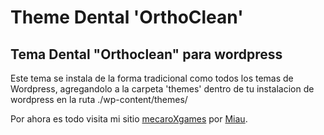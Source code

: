 # Theme Dental 'OrthoClean'

## Tema Dental "Orthoclean" para wordpress

Este tema se instala de la forma tradicional como todos los temas de Wordpress, agregandolo a la carpeta 'themes' dentro de tu instalacion de wordpress en la ruta ./wp-content/themes/

Por ahora es todo visita mi sitio [mecaroXgames](https://facebook.com/mecarox) por [Miau](https://github.com/maurestor).
